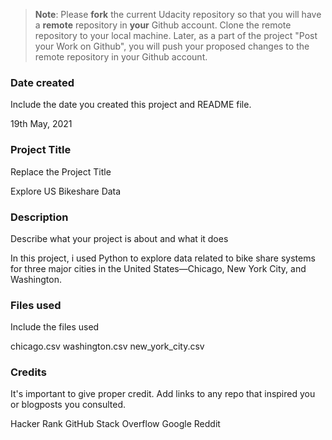 >**Note**: Please **fork** the current Udacity repository so that you will have a **remote** repository in **your** Github account. Clone the remote repository to your local machine. Later, as a part of the project "Post your Work on Github", you will push your proposed changes to the remote repository in your Github account.

### Date created
Include the date you created this project and README file.

19th May, 2021

### Project Title
Replace the Project Title

Explore US Bikeshare Data

### Description
Describe what your project is about and what it does

In this project, i used Python to explore data related to bike share systems for three major cities in the United States—Chicago, New York City, and Washington. 

### Files used
Include the files used

chicago.csv
washington.csv
new_york_city.csv

### Credits
It's important to give proper credit. Add links to any repo that inspired you or blogposts you consulted.

Hacker Rank
GitHub
Stack Overflow
Google
Reddit